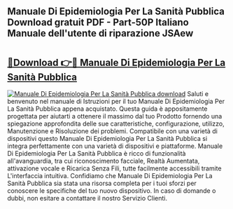 ## Manuale Di Epidemiologia Per La Sanità Pubblica Download gratuit PDF - Part-50P Italiano Manuale dell'utente di riparazione JSAew

# <h2><a href="http://dfcq4bq.blite.top/?on=Manuale+Di+Epidemiologia+Per+La+Sanit%c3%a0+Pubblica">🔗Download 👉🔴 Manuale Di Epidemiologia Per La Sanità Pubblica</a></h2>

[![Manuale Di Epidemiologia Per La Sanità Pubblica download](https://i.imgur.com/lujVjoI.png)](http://dfcq4bq.blite.top/?on=Manuale+Di+Epidemiologia+Per+La+Sanit%c3%a0+Pubblica)
Saluti e benvenuto nel manuale di Istruzioni per il tuo Manuale Di Epidemiologia Per La Sanità Pubblica appena acquistato. Questa guida è appositamente progettata per aiutarti a ottenere il massimo dal tuo Prodotto fornendo una spiegazione approfondita delle sue caratteristiche, configurazione, utilizzo, Manutenzione e Risoluzione dei problemi. Compatibile con una varietà di dispositivi questo Manuale Di Epidemiologia Per La Sanità Pubblica si integra perfettamente con una varietà di dispositivi e piattaforme. Manuale Di Epidemiologia Per La Sanità Pubblica è ricco di funzionalità all'avanguardia, tra cui riconoscimento facciale, Realtà Aumentata, attivazione vocale e Ricarica Senza Fili, tutte facilmente accessibili tramite L'interfaccia intuitiva. Confidiamo che Manuale Di Epidemiologia Per La Sanità Pubblica sia stata una risorsa completa per i tuoi sforzi per conoscere le specifiche del tuo nuovo dispositivo. In caso di domande o dubbi, non esitare a contattare il nostro Servizio Clienti.

